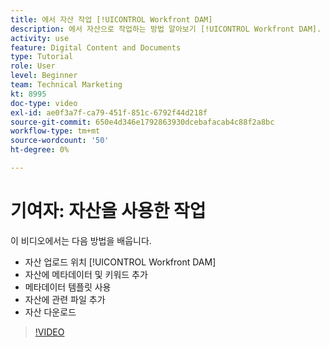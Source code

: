 ```yaml
---
title: 에서 자산 작업 [!UICONTROL Workfront DAM]
description: 에서 자산으로 작업하는 방법 알아보기 [!UICONTROL Workfront DAM].
activity: use
feature: Digital Content and Documents
type: Tutorial
role: User
level: Beginner
team: Technical Marketing
kt: 8995
doc-type: video
exl-id: ae0f3a7f-ca79-451f-851c-6792f44d218f
source-git-commit: 650e4d346e1792863930dcebafacab4c88f2a8bc
workflow-type: tm+mt
source-wordcount: '50'
ht-degree: 0%

---
```


# 기여자: 자산을 사용한 작업

이 비디오에서는 다음 방법을 배웁니다.

* 자산 업로드 위치 [!UICONTROL Workfront DAM]
* 자산에 메타데이터 및 키워드 추가
* 메타데이터 템플릿 사용
* 자산에 관련 파일 추가
* 자산 다운로드

>[!VIDEO](https://video.tv.adobe.com/v/335255/?quality=12&learn=on)
